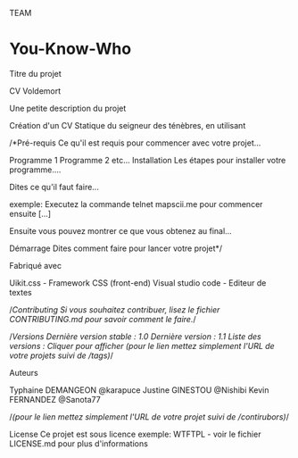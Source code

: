 TEAM

# You-Know-Who

Titre du projet

CV Voldemort

Une petite description du projet

Création d'un CV Statique du seigneur des ténèbres, en utilisant 

/*Pré-requis
Ce qu'il est requis pour commencer avec votre projet...

Programme 1
Programme 2
etc...
Installation
Les étapes pour installer votre programme....

Dites ce qu'il faut faire...

exemple: Executez la commande telnet mapscii.me pour commencer ensuite [...]

Ensuite vous pouvez montrer ce que vous obtenez au final...

Démarrage
Dites comment faire pour lancer votre projet*/

Fabriqué avec

Uikit.css - Framework CSS (front-end)
Visual studio code - Editeur de textes

/*Contributing
Si vous souhaitez contribuer, lisez le fichier CONTRIBUTING.md pour savoir comment le faire.*/

/*Versions
Dernière version stable : 1.0 Dernière version : 1.1 Liste des versions : Cliquer pour afficher (pour le lien mettez simplement l'URL de votre projets suivi de /tags)*/

Auteurs

Typhaine DEMANGEON @karapuce
Justine GINESTOU @Nishibi
Kevin FERNANDEZ @Sanota77


/*(pour le lien mettez simplement l'URL de votre projet suivi de /contirubors)*/

License
Ce projet est sous licence exemple: WTFTPL - voir le fichier LICENSE.md pour plus d'informations


